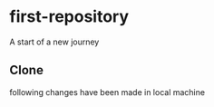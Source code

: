 # first-repository
A start of a new journey
## Clone
following changes have been made in local machine
